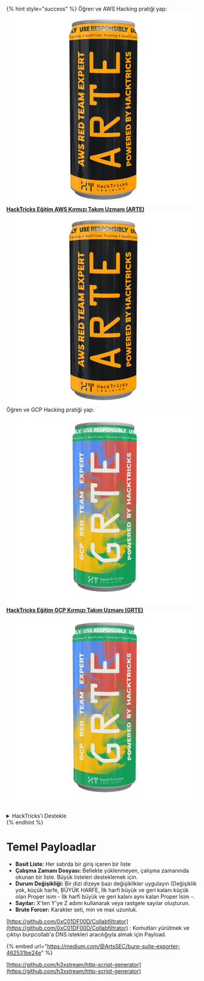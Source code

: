 {% hint style="success" %}
Öğren ve AWS Hacking pratiği yap:<img src="/.gitbook/assets/arte.png" alt="" data-size="line">[**HackTricks Eğitim AWS Kırmızı Takım Uzmanı (ARTE)**](https://training.hacktricks.xyz/courses/arte)<img src="/.gitbook/assets/arte.png" alt="" data-size="line">\
Öğren ve GCP Hacking pratiği yap: <img src="/.gitbook/assets/grte.png" alt="" data-size="line">[**HackTricks Eğitim GCP Kırmızı Takım Uzmanı (GRTE)**<img src="/.gitbook/assets/grte.png" alt="" data-size="line">](https://training.hacktricks.xyz/courses/grte)

<details>

<summary>HackTricks'i Destekle</summary>

* [**Abonelik planlarını**](https://github.com/sponsors/carlospolop) kontrol et!
* 💬 [**Discord grubuna**](https://discord.gg/hRep4RUj7f) katıl veya [**telegram grubuna**](https://t.me/peass) katıl veya bizi **Twitter** 🐦 [**@hacktricks\_live**](https://twitter.com/hacktricks\_live)** takip et.**
* **Hacking püf noktalarını paylaşmak için PR'lar göndererek** [**HackTricks**](https://github.com/carlospolop/hacktricks) ve [**HackTricks Cloud**](https://github.com/carlospolop/hacktricks-cloud) github depolarına katkıda bulun.

</details>
{% endhint %}


# Temel Payloadlar

* **Basit Liste:** Her satırda bir giriş içeren bir liste
* **Çalışma Zamanı Dosyası:** Bellekte yüklenmeyen, çalışma zamanında okunan bir liste. Büyük listeleri desteklemek için.
* **Durum Değişikliği:** Bir dizi dizeye bazı değişiklikler uygulayın (Değişiklik yok, küçük harfe, BÜYÜK HARFE, İlk harfi büyük ve geri kalanı küçük olan Proper isim - İlk harfi büyük ve geri kalanı aynı kalan Proper İsim -.
* **Sayılar:** X'ten Y'ye Z adımı kullanarak veya rastgele sayılar oluşturun.
* **Brute Forcer:** Karakter seti, min ve max uzunluk.

[https://github.com/0xC01DF00D/Collabfiltrator](https://github.com/0xC01DF00D/Collabfiltrator) : Komutları yürütmek ve çıktıyı burpcollab'a DNS istekleri aracılığıyla almak için Payload.

{% embed url="https://medium.com/@ArtsSEC/burp-suite-exporter-462531be24e" %}

[https://github.com/h3xstream/http-script-generator](https://github.com/h3xstream/http-script-generator)
